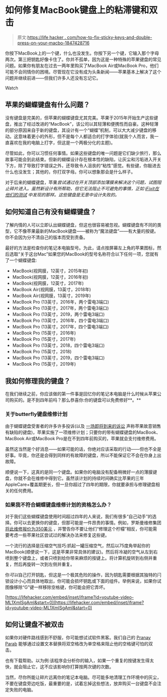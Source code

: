 # 如何修复MacBook键盘上的粘滞键和双击

> 原文:[https://life hacker . com/how-to-fix-sticky-keys-and-double-press-on-your-macbo-1847428716](https://lifehacker.com/how-to-fix-sticky-keys-and-double-presses-on-your-macbo-1847428716)

你按下MacBook上的一个键，什么也没发生。你按下另一个键，它输入那个字母两次。第三把钥匙好像卡住了。你并不孤单，因为这是一种特殊的苹果键盘的常见问题。如果你有朋友在过去一两年里购买了MacBook Air或MacBook Pro，他们可能不会同情你的困境。尽管现在它没有成为头条新闻——苹果基本上解决了这个问题并继续前进——但我们许多人还没有忘记它。

Watch

## 苹果的蝴蝶键盘有什么问题？

没有键盘是完美的，但苹果的蝴蝶键盘尤其完美。苹果于2015年开始生产这些键盘，推出了经过改进的“MacBook”，该公司以其轻薄和便携性而自豪。这种轻薄的部分原因来自于新的键盘，其设计有一个“蝴蝶”机制，可以大大减少键盘的移动。这意味着更小的外形，但不是每个人都适合的打字体验(就我个人而言，我一直喜欢在我的电脑上打字，但这是一个两极分化的主题)。

尽管如此，你可以习惯任何事情。如果这些键盘的唯一问题是它们缺少旅行，那么故事可能会到此结束。但新的蝴蝶设计存在根本性的缺陷，让灰尘和污垢进入开关下方，除了导致打字错误之外，还导致令人沮丧的“粘性”感觉。有些键，你敲进去什么也没发生；其他的，你打双字母。你可以想象那会是什么样子。

对于后来的蝴蝶键盘，苹果*尝试通过在开关顶部添加薄膜来解决这个问题，试图阻止碎片进入。虽然新设计有所帮助，但它无法阻止不可避免的事情，正如 [iFixit在他们的测试](https://www.ifixit.com/News/10319/butterfly-keyboard-teardown) 中发现的那样。这些键盘是无意中设计失败的。*

## 如何知道自己有没有蝴蝶键盘？

了解内情的人可以立即认出蝴蝶键盘，但这也很容易被忽视。蝴蝶键盘有不同的类型，它不像苹果最新的MacBook键盘——被称为“魔法键盘”——有大量的按键。你不会因为分不清自己的版本而受到责备。

最好的方法是检查你的笔记本电脑型号。为此，请点按屏幕左上角的苹果图标，然后选取“关于这台Mac”如果您的MacBook的型号名称符合以下任何一项，您就有了一个蝴蝶键盘:

*   MacBook(视网膜，12英寸，2015年初)
*   MacBook(视网膜，12英寸，2016年初)
*   MacBook(视网膜，12英寸，2017年)
*   MacBook Air(视网膜，13英寸，2018年)
*   MacBook Air(视网膜，13英寸，2019年)
*   MacBook Pro (13英寸，2016年，两个雷电3端口)
*   MacBook Pro (13英寸，2017年，两个雷电3端口)
*   MacBook Pro (13英寸，2019，两个雷电3端口)
*   MacBook Pro (13英寸，2016年，四个雷电3端口)
*   MacBook Pro (13英寸，2017年，四个雷电3端口)
*   MacBook Pro (15英寸，2016年)
*   MacBook Pro (15英寸，2017年)
*   MacBook Pro (13英寸，2018，四个雷电3端口)
*   MacBook Pro (15英寸，2018)
*   MacBook Pro (13英寸，2019，四个雷电3端口)
*   MacBook Pro (15英寸，2019年)

## 我如何修理我的键盘？

在我们继续之前，你应该做的第一件事是回忆你的笔记本电脑是什么时候从苹果公司购买的。是不到四年前吗？那么恭喜你:你的键盘可以免费修好**。**

### 关于butterfly键盘维修计划

由于蝴蝶键盘受害者的许多许多投诉(以及 [一场即将到来的诉讼](https://lifehacker.com/how-to-get-in-on-the-lawsuit-against-apples-terrible-ma-1846560840) 声称苹果故意销售有缺陷的键盘)，苹果实施了一项维修计划；只要你的带有蝴蝶键盘的MacBook、MacBook Air或MacBook Pro是在不到四年前购买的，苹果就会支付维修费用。

虽然这当然是个好消息——如果可能的话，你绝对应该采取的行动——但也不全是好事。毕竟，你还是会得到同样的有故障的键盘，所以不能保证它不会在你身上出故障。

顺便说一下，这真的是同一个键盘。如果你的电脑没有配备稍微好一点的薄膜键盘，你就不会在维修中得到它。虽然该计划的持续时间确实比苹果的三年AppleCare+覆盖期更长，但一旦你超过了四年的期限，你就要承担与修理键盘相关的任何费用。

### 如果我不符合蝴蝶键盘维修计划的资格怎么办？

对于我们这些蝴蝶键盘使用时间超过四年的人来说，我们有很多“自己动手”的选择。你可以去更换你的键盘，但那可能是一件昂贵的事情。例如，罗斯曼维修集团 [将此维修报价为350美元](https://www.rossmanngroup.com/keyboard-2/) ，并警告你不要让他们“修理这个柠檬”相反，你可能需要考虑一些苹果社区尝试过的解决办法来修复这些键。

一个流行的选择是压缩空气技巧:抓起一罐压缩空气，然后以75度角举起你的MacBook(顺便说一下，这是苹果非常具体的建议)。然后将冷凝的空气从左到右喷到整个键盘上，或者只喷到给你带来麻烦的按键上。将计算机旋转到右侧并重复，然后再旋转一次到左侧并重复。

你*可以*自己打开钥匙，但这是一个极其危险的操作，因为钥匙需要根据其独特的闩锁设计小心而具体地取出，你可能会损坏钥匙或下面的组件。举例来说，如果你试图像移除“G”键一样移除空格键，你可能会把它弄坏。

 [https://lifehacker.com/embed/inset/iframe?id=youtube-video-ML1XmISgAmI&start=0](https://lifehacker.com/embed/inset/iframe?id=youtube-video-ML1XmISgAmI&start=0) 

## 如何让键盘不被双击

如果你对硬件路线感到不舒服，你可能想试试软件黑客。我们自己的 [Pranay Parab](https://lifehacker.com/author/prawnay) 能够通过设置文本替换将双空格改为单空格来阻止他的空格键可怕的双击。

也有下载帮助。以为例:该程序会分析你的输入，如果一个重复的按键发生得太快，就会阻止它，这不应该影响你打算按两次键的次数。

当然，尽你所能让碎片远离你的笔记本电脑。尽可能多地清理工作环境中的灰尘，不要在键盘旁边吃饭，最重要的是，试着忘掉这些想法，放弃购买一台键盘不会注定失败的电脑。